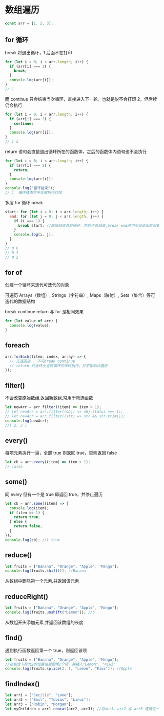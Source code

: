 # 数组遍历

```js
const arr = [1, 2, 3];
```

## for 循环

break 将退出循环，1 后面不在打印

```js
for (let i = 0; i < arr.length; i++) {
  if (arr[i] === 2) {
    break;
  }
  console.log(arr[i]);
}
// 1
```

而 continue 只会结束当次循环，直接进入下一轮，也就是说不会打印 2，但后续仍会执行

```js
for (let i = 0; i < arr.length; i++) {
  if (arr[i] === 2) {
    continue;
  }
  console.log(arr[i]);
}
// 1 3
```

return 语句会直接退出循环所在的函数体，之后的函数体内语句也不会执行

```js
for (let i = 0; i < arr.length; i++) {
  if (arr[i] === 2) {
    return;
  }
  console.log(arr[i]);
}
console.log("循环结束");
// 1  循环结束将不会被执行打印
```

多层 for 循环 break

```js
start: for (let i = 0; i < arr.length; i++) {
  end: for (let j = 0; j < arr.length; j++) {
    if (i === 1) {
      break start; //直接结束外层循环，内层不会结束,break end时也不会退出外层循环
    }
    console.log(i, j);
  }
}
// 0 0
// 0 1
// 0 2
```

## for of

创建一个循环来迭代可迭代的对象

可遍历 Arrays（数组）, Strings（字符串）, Maps（映射）, Sets（集合）等可迭代的数据结构

break continue return 与 for 是相同效果

```js
for (let value of arr) {
  console.log(value);
}
```

## foreach

```js
arr.forEach((item, index, array) => {
  // 无返回值   不可break continue
  // return 只会终止当前循环的代码执行，并不影响比遍历
});
```

## filter()

不会改变原始数组,返回新数组,常用于筛选函数

```js
let newArr = arr.filter((item) => item > 1);
// let newArr = arr.filter((obj) => obj.status === 1);
// let newArr = arr.filter((str) => str && str.trim());
console.log(newArr);
//[ 2, 3 ]
```

## every()

每项元素执行一遍，全部 true 则返回 true，否则返回 false

```js
let cb = arr.every((item) => item > 1);
// false
```

## some()

同 every 但有一个是 true 即返回 true，并停止遍历

```js
let cb = arr.some((item) => {
  console.log(item);
  if (item == 1) {
    return true;
  } else {
    return false;
  }
});
console.log(cb); //1 true
```

## reduce()

```js
let fruits = ["Banana", "Orange", "Apple", "Mango"];
console.log(fruits.shift()); //Banana
```

从数组中删除第一个元素,并返回该元素

## reduceRight()

```js
let fruits = ["Banana", "Orange", "Apple", "Mango"];
console.log(fruits.unshift("Lemon")); //5
```

从数组开头添加元素,并返回该数组的长度

## find()

遇到执行函数返回第一个 true，则返回该项

```js
let fruits = ["Banana", "Orange", "Apple", "Mango"];
//在包含下标为2的位置往后删除1个项，并插入"Lemon", "Kiwi"
console.log(fruits.splice(2, 1, "Lemon", "Kiwi")); //Apple
```

## findIndex()

```js
let arr1 = ["Cecilie", "Lone"];
let arr2 = ["Emil", "Tobias", "Linus"];
let arr3 = ["Robin", "Morgan"];
let myChildren = arr1.concat(arr2, arr3); //将arr1、arr2 与 arr3 连接在一起
```
